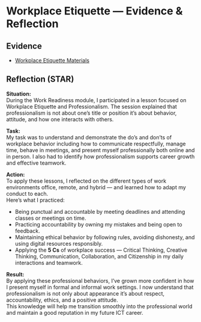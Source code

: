 # Workplace Etiquette — Evidence & Reflection

## Evidence
- [Workplace Etiquette Materials](./artifacts/workplace_etiquette.png)

## Reflection (STAR)

**Situation:**  
During the Work Readiness module, I participated in a lesson focused on Workplace Etiquette and Professionalism. The session explained that professionalism is not about one’s title or position it’s about behavior, attitude, and how one interacts with others.  

**Task:**  
My task was to understand and demonstrate the do’s and don’ts of workplace behavior including how to communicate respectfully, manage time, behave in meetings, and present myself professionally both online and in person. I also had to identify how professionalism supports career growth and effective teamwork.

**Action:**  
To apply these lessons, I reflected on the different types of work environments office, remote, and hybrid — and learned how to adapt my conduct to each.  
Here’s what I practiced:
- Being punctual and accountable by meeting deadlines and attending classes or meetings on time.   
- Practicing accountability by owning my mistakes and being open to feedback.  
- Maintaining ethical behavior by following rules, avoiding dishonesty, and using digital resources responsibly.  
- Applying the **5 Cs** of workplace success — Critical Thinking, Creative Thinking, Communication, Collaboration, and Citizenship in my daily interactions and teamwork.  


**Result:**  
By applying these professional behaviors, I’ve grown more confident in how I present myself in formal and informal work settings. I now understand that professionalism is not only about appearance it’s about respect, accountability, ethics, and a positive attitude.  
This knowledge will help me transition smoothly into the professional world and maintain a good reputation in my future ICT career.


